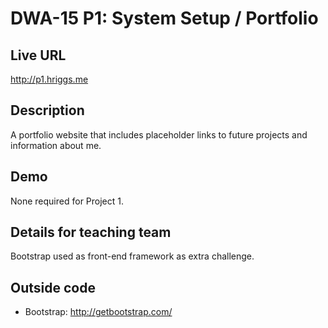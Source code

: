 # DWA-15 P1: System Setup / Portfolio

## Live URL
<http://p1.hriggs.me>

## Description
A portfolio website that includes placeholder links to future projects and information about me. 

## Demo
None required for Project 1. 

## Details for teaching team
Bootstrap used as front-end framework as extra challenge. 

## Outside code
* Bootstrap: http://getbootstrap.com/